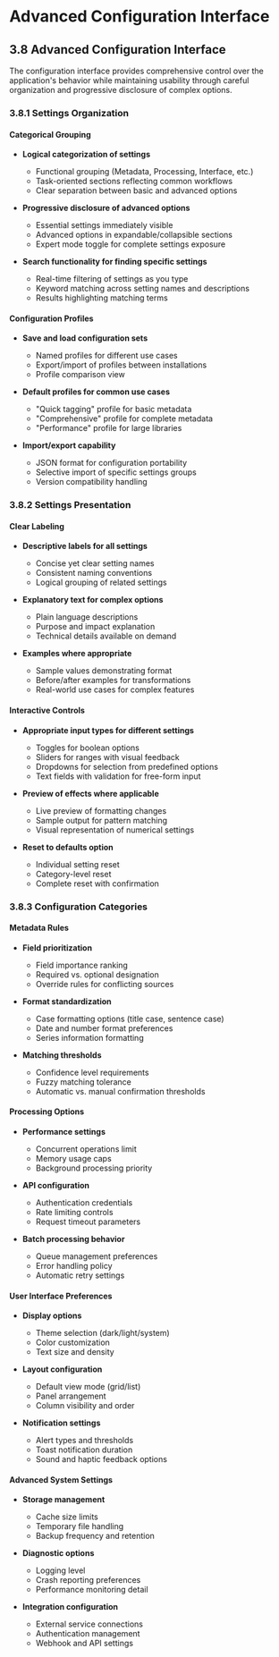 # Advanced Configuration Interface

## 3.8 Advanced Configuration Interface

The configuration interface provides comprehensive control over the application's behavior while maintaining usability through careful organization and progressive disclosure of complex options.

### 3.8.1 Settings Organization

#### Categorical Grouping

- **Logical categorization of settings**
  - Functional grouping (Metadata, Processing, Interface, etc.)
  - Task-oriented sections reflecting common workflows
  - Clear separation between basic and advanced options

- **Progressive disclosure of advanced options**
  - Essential settings immediately visible
  - Advanced options in expandable/collapsible sections
  - Expert mode toggle for complete settings exposure

- **Search functionality for finding specific settings**
  - Real-time filtering of settings as you type
  - Keyword matching across setting names and descriptions
  - Results highlighting matching terms

#### Configuration Profiles

- **Save and load configuration sets**
  - Named profiles for different use cases
  - Export/import of profiles between installations
  - Profile comparison view

- **Default profiles for common use cases**
  - "Quick tagging" profile for basic metadata
  - "Comprehensive" profile for complete metadata
  - "Performance" profile for large libraries

- **Import/export capability**
  - JSON format for configuration portability
  - Selective import of specific settings groups
  - Version compatibility handling

### 3.8.2 Settings Presentation

#### Clear Labeling

- **Descriptive labels for all settings**
  - Concise yet clear setting names
  - Consistent naming conventions
  - Logical grouping of related settings

- **Explanatory text for complex options**
  - Plain language descriptions
  - Purpose and impact explanation
  - Technical details available on demand

- **Examples where appropriate**
  - Sample values demonstrating format
  - Before/after examples for transformations
  - Real-world use cases for complex features

#### Interactive Controls

- **Appropriate input types for different settings**
  - Toggles for boolean options
  - Sliders for ranges with visual feedback
  - Dropdowns for selection from predefined options
  - Text fields with validation for free-form input

- **Preview of effects where applicable**
  - Live preview of formatting changes
  - Sample output for pattern matching
  - Visual representation of numerical settings

- **Reset to defaults option**
  - Individual setting reset
  - Category-level reset
  - Complete reset with confirmation

### 3.8.3 Configuration Categories

#### Metadata Rules

- **Field prioritization**
  - Field importance ranking
  - Required vs. optional designation
  - Override rules for conflicting sources

- **Format standardization**
  - Case formatting options (title case, sentence case)
  - Date and number format preferences
  - Series information formatting

- **Matching thresholds**
  - Confidence level requirements
  - Fuzzy matching tolerance
  - Automatic vs. manual confirmation thresholds

#### Processing Options

- **Performance settings**
  - Concurrent operations limit
  - Memory usage caps
  - Background processing priority

- **API configuration**
  - Authentication credentials
  - Rate limiting controls
  - Request timeout parameters

- **Batch processing behavior**
  - Queue management preferences
  - Error handling policy
  - Automatic retry settings

#### User Interface Preferences

- **Display options**
  - Theme selection (dark/light/system)
  - Color customization
  - Text size and density

- **Layout configuration**
  - Default view mode (grid/list)
  - Panel arrangement
  - Column visibility and order

- **Notification settings**
  - Alert types and thresholds
  - Toast notification duration
  - Sound and haptic feedback options

#### Advanced System Settings

- **Storage management**
  - Cache size limits
  - Temporary file handling
  - Backup frequency and retention

- **Diagnostic options**
  - Logging level
  - Crash reporting preferences
  - Performance monitoring detail

- **Integration configuration**
  - External service connections
  - Authentication management
  - Webhook and API settings